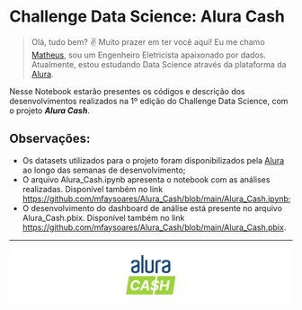 # **Challenge Data Science: Alura Cash**

> Olá, tudo bem? ✌ Muito prazer em ter você aqui! Eu me chamo [Matheus](https://www.linkedin.com/in/matheusfay/), sou um Engenheiro Eletricista apaixonado por dados. Atualmente, estou estudando Data Science através da plataforma da [Alura](https://www.alura.com.br/).

Nesse Notebook estarão presentes os códigos e descrição dos desenvolvimentos realizados na 1º edição do Challenge Data Science, com o projeto ***Alura Cash***.

## **Observações:**

*   Os datasets utilizados para o projeto foram disponibilizados pela [Alura](https://www.alura.com.br/) ao longo das semanas de desenvolvimento;
*   O arquivo Alura_Cash.ipynb apresenta o notebook com as análises realizadas. Disponível também no link https://github.com/mfaysoares/Alura_Cash/blob/main/Alura_Cash.ipynb;
*   O desenvolvimento do dashboard de análise está presente no arquivo Alura_Cash.pbix. Disponível também no link https://github.com/mfaysoares/Alura_Cash/blob/main/Alura_Cash.pbix.

---

![alt text](https://github.com/mfaysoares/Alura_Cash/blob/main/banner.png)
